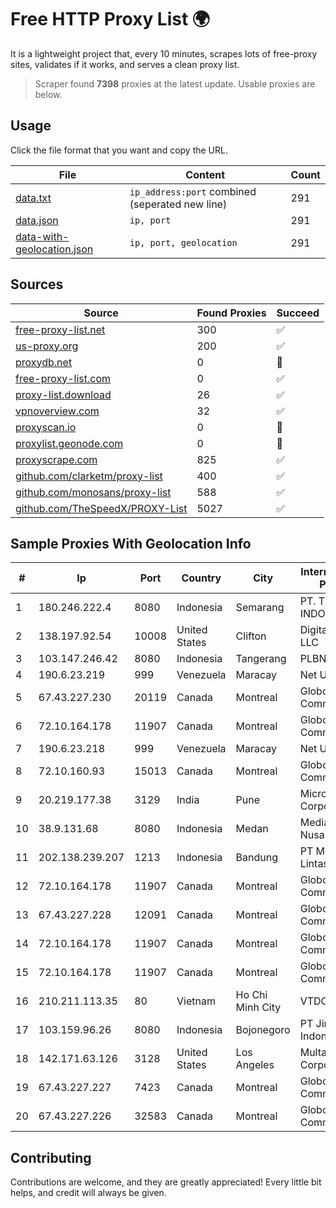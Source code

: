 
# Free HTTP Proxy List 🌍

It is a lightweight project that, every 10 minutes, scrapes lots of free-proxy sites, validates if it works, and serves a clean proxy list.


> Scraper found **7398** proxies at the latest update. Usable proxies are below.

## Usage

Click the file format that you want and copy the URL.


|File|Content|Count|
|----|-------|-----|
|[data.txt](https://raw.githubusercontent.com/themiralay/Proxy-List-World/master/data.txt)|`ip_address:port` combined (seperated new line)|291|
|[data.json](https://raw.githubusercontent.com/themiralay/Proxy-List-World/master/data.json)|`ip, port`|291|
|[data-with-geolocation.json](https://raw.githubusercontent.com/themiralay/Proxy-List-World/master/data-with-geolocation.json)|`ip, port, geolocation`|291|

## Sources

|Source|Found Proxies|Succeed|
|------|-------------|-------|
|[free-proxy-list.net](https://free-proxy-list.net)|300|✅|
|[us-proxy.org](https://www.us-proxy.org)|200|✅|
|[proxydb.net](http://proxydb.net)|0|🚫|
|[free-proxy-list.com](https://free-proxy-list.com/?page=&port=&type%5B%5D=http&type%5B%5D=https&up_time=0&search=Search)|0|✅|
|[proxy-list.download](https://www.proxy-list.download/HTTP)|26|✅|
|[vpnoverview.com](https://vpnoverview.com/privacy/anonymous-browsing/free-proxy-servers)|32|✅|
|[proxyscan.io](https://www.proxyscan.io)|0|🚫|
|[proxylist.geonode.com](https://proxylist.geonode.com/api/proxy-list?limit=300&page=1&sort_by=lastChecked&sort_type=desc&protocols=http,https)|0|🚫|
|[proxyscrape.com](https://api.proxyscrape.com/v2/?request=displayproxies&protocol=http&timeout=10000&country=all&ssl=all&anonymity=all)|825|✅|
|[github.com/clarketm/proxy-list](https://raw.githubusercontent.com/clarketm/proxy-list/master/proxy-list-raw.txt)|400|✅|
|[github.com/monosans/proxy-list](https://raw.githubusercontent.com/monosans/proxy-list/main/proxies/http.txt)|588|✅|
|[github.com/TheSpeedX/PROXY-List](https://raw.githubusercontent.com/TheSpeedX/PROXY-List/master/http.txt)|5027|✅|


## Sample Proxies With Geolocation Info

|#|Ip|Port|Country|City|Internet Service Provider|
|-|--|----|-------|----|-------------------------|
|1|180.246.222.4|8080|Indonesia|Semarang|PT. TELKOM INDONESIA|
|2|138.197.92.54|10008|United States|Clifton|DigitalOcean, LLC|
|3|103.147.246.42|8080|Indonesia|Tangerang|PLBNET|
|4|190.6.23.219|999|Venezuela|Maracay|Net Uno|
|5|67.43.227.230|20119|Canada|Montreal|GloboTech Communications|
|6|72.10.164.178|11907|Canada|Montreal|GloboTech Communications|
|7|190.6.23.218|999|Venezuela|Maracay|Net Uno|
|8|72.10.160.93|15013|Canada|Montreal|GloboTech Communications|
|9|20.219.177.38|3129|India|Pune|Microsoft Corporation|
|10|38.9.131.68|8080|Indonesia|Medan|Media Antar Nusa PT.|
|11|202.138.239.207|1213|Indonesia|Bandung|PT Melvar Lintasnusa|
|12|72.10.164.178|11907|Canada|Montreal|GloboTech Communications|
|13|67.43.227.228|12091|Canada|Montreal|GloboTech Communications|
|14|72.10.164.178|11907|Canada|Montreal|GloboTech Communications|
|15|72.10.164.178|11907|Canada|Montreal|GloboTech Communications|
|16|210.211.113.35|80|Vietnam|Ho Chi Minh City|VTDC|
|17|103.159.96.26|8080|Indonesia|Bojonegoro|PT Jinde Grup Indonesia|
|18|142.171.63.126|3128|United States|Los Angeles|Multacom Corporation|
|19|67.43.227.227|7423|Canada|Montreal|GloboTech Communications|
|20|67.43.227.226|32583|Canada|Montreal|GloboTech Communications|



## Contributing

Contributions are welcome, and they are greatly appreciated! Every
little bit helps, and credit will always be given.

